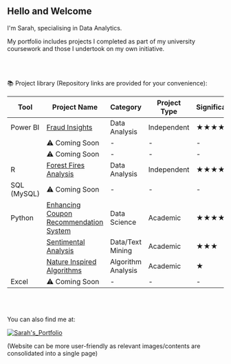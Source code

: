 ## Hello and Welcome

I'm Sarah, specialising in Data Analytics. 

My portfolio includes projects I completed as part of my university coursework and those I undertook on my own initiative. 

<br><br>

📚 Project library (Repository links are provided for your convenience):

| Tool           | Project Name                                                                                                     | Category        | Project Type | Significance |
|----------------|------------------------------------------------------------------------------------------------------------------|-----------------|--------------|-------------|
| Power BI       | [Fraud Insights](https://github.com/sarhp/PowerBI__FraudAnalysis)                                                | Data Analysis    | Independent   | ★★★★★        |
|                | ⚠️ Coming Soon                                                                                              | -           | -        | -       |
|                | ⚠️ Coming Soon                                                                                              | -           | -        | -       |
| R              | [Forest Fires Analysis](https://github.com/sarhp/R__ForestFiresAnalysis)                                         | Data Analysis    | Independent   | ★★★★        |
| SQL (MySQL)    | ⚠️ Coming Soon                                                                                              | -           | -        | -       |
| Python         | [Enhancing Coupon Recommendation System](https://github.com/sarhp/Python__EnhancingCouponRecommendationSystem)   | Data Science     | Academic      | ★★★★✰        |
|                | [Sentimental Analysis](https://github.com/sarhp/Python__TextMiningProject)                                       | Data/Text Mining      | Academic      | ★★★         |
|                | [Nature Inspired Algorithms](https://github.com/sarhp/Python__NatureInspiredAlgorithms)                          | Algorithm Analysis | Academic    | ★           |
| Excel          | ⚠️ Coming Soon                                                                                              | -           | -        | -       |

<br>
<br>


You can also find me at: 

[![Sarah's_Portfolio](https://img.shields.io/badge/Sarah's_Portfolio-yellow?style=flat&logo=wordpress&link=https%3A%2F%2Fsarhp.wordpress.com)](https://sarhp.wordpress.com)

(Website can be more user-friendly as relevant images/contents are consolidated into a single page)



